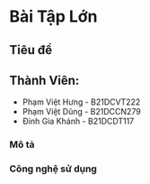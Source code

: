 # Bài Tập Lớn

## Tiêu đề

## Thành Viên:
  - Phạm Việt Hưng - B21DCVT222
  - Phạm Việt Dũng - B21DCCN279
  - Đinh Gia Khánh - B21DCDT117

### Mô tả

### Công nghệ sử dụng